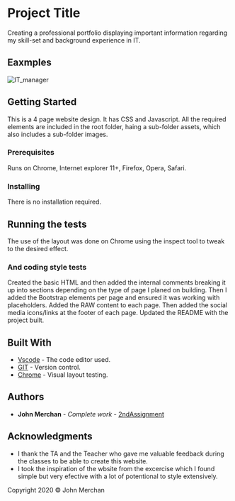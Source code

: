 # Project Title

Creating a professional portfolio displaying important information regarding my skill-set and background experience in IT.

## Eaxmples

![IT_manager](https://user-images.githubusercontent.com/54227198/75551755-fd4dae00-5a88-11ea-9e2d-d7b50b877c05.jpg)


## Getting Started

This is a 4 page website design. It has CSS and Javascript. 
All the required elements are included in the root folder, haing a sub-folder assets, which also includes a sub-folder images. 

### Prerequisites

Runs on Chrome, Internet explorer 11+, Firefox, Opera, Safari.

### Installing

There is no installation required.

## Running the tests

The use of the layout was done on Chrome using the inspect tool to tweak to the desired effect.

### And coding style tests

Created the basic HTML and then added the internal comments breaking it up into sections depending on the type of page I planed on building.
Then I added the Bootstrap elements per page and ensured it was working with placeholders.
Added the RAW content to each page.
Then added the social media icons/links at the footer of each page.
Updated the README with the project built. 

## Built With

* [Vscode](http://www.vscode.com) - The code editor used.
* [GIT](/https://git-scm.com/) - Version control.
* [Chrome](https://www.chrome.com) - Visual layout testing.

## Authors

* **John Merchan** - *Complete work* - [2ndAssignment](https://github.com/johnnyboysydney/2ndAssignment)


## Acknowledgments

* I thank the TA and the Teacher who gave me valuable feedback during the classes to be able to create this website.
* I took the inspiration of the wbsite from the excercise which I found simple but very efective with a lot of potentional to style extensively.

Copyright 2020 &copy; John Merchan